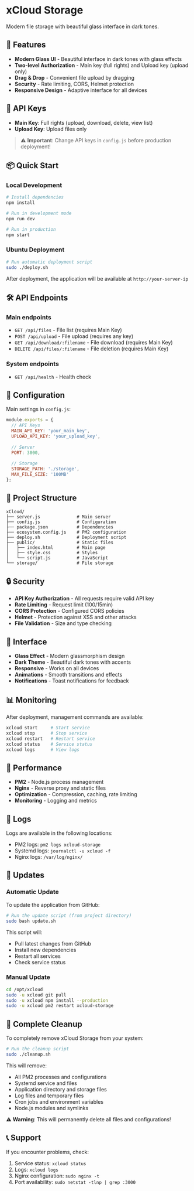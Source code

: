 # xCloud Storage

Modern file storage with beautiful glass interface in dark tones.

## 🚀 Features

- **Modern Glass UI** - Beautiful interface in dark tones with glass effects
- **Two-level Authorization** - Main key (full rights) and Upload key (upload only)
- **Drag & Drop** - Convenient file upload by dragging
- **Security** - Rate limiting, CORS, Helmet protection
- **Responsive Design** - Adaptive interface for all devices

## 🔑 API Keys

- **Main Key**: Full rights (upload, download, delete, view list)
- **Upload Key**: Upload files only

> ⚠️ **Important**: Change API keys in `config.js` before production deployment!

## 📦 Quick Start

### Local Development

```bash
# Install dependencies
npm install

# Run in development mode
npm run dev

# Run in production
npm start
```

### Ubuntu Deployment

```bash
# Run automatic deployment script
sudo ./deploy.sh
```

After deployment, the application will be available at `http://your-server-ip`

## 🛠 API Endpoints

### Main endpoints

- `GET /api/files` - File list (requires Main Key)
- `POST /api/upload` - File upload (requires any key)
- `GET /api/download/:filename` - File download (requires Main Key)
- `DELETE /api/files/:filename` - File deletion (requires Main Key)

### System endpoints

- `GET /api/health` - Health check

## 🔧 Configuration

Main settings in `config.js`:

```javascript
module.exports = {
  // API Keys
  MAIN_API_KEY: 'your_main_key',
  UPLOAD_API_KEY: 'your_upload_key',
  
  // Server
  PORT: 3000,
  
  // Storage
  STORAGE_PATH: './storage',
  MAX_FILE_SIZE: '100MB'
};
```

## 📁 Project Structure

```
xCloud/
├── server.js              # Main server
├── config.js              # Configuration
├── package.json           # Dependencies
├── ecosystem.config.js    # PM2 configuration
├── deploy.sh              # Deployment script
├── public/                # Static files
│   ├── index.html         # Main page
│   ├── style.css          # Styles
│   └── script.js          # JavaScript
└── storage/               # File storage
```

## 🔒 Security

- **API Key Authorization** - All requests require valid API key
- **Rate Limiting** - Request limit (100/15min)
- **CORS Protection** - Configured CORS policies
- **Helmet** - Protection against XSS and other attacks
- **File Validation** - Size and type checking

## 🎨 Interface

- **Glass Effect** - Modern glassmorphism design
- **Dark Theme** - Beautiful dark tones with accents
- **Responsive** - Works on all devices
- **Animations** - Smooth transitions and effects
- **Notifications** - Toast notifications for feedback

## 📊 Monitoring

After deployment, management commands are available:

```bash
xcloud start     # Start service
xcloud stop      # Stop service
xcloud restart   # Restart service
xcloud status    # Service status
xcloud logs      # View logs
```


## 🚀 Performance

- **PM2** - Node.js process management
- **Nginx** - Reverse proxy and static files
- **Optimization** - Compression, caching, rate limiting
- **Monitoring** - Logging and metrics

## 📝 Logs

Logs are available in the following locations:
- PM2 logs: `pm2 logs xcloud-storage`
- Systemd logs: `journalctl -u xcloud -f`
- Nginx logs: `/var/log/nginx/`

## 🔄 Updates

### Automatic Update

To update the application from GitHub:

```bash
# Run the update script (from project directory)
sudo bash update.sh
```

This script will:
- Pull latest changes from GitHub
- Install new dependencies
- Restart all services
- Check service status

### Manual Update

```bash
cd /opt/xcloud
sudo -u xcloud git pull
sudo -u xcloud npm install --production
sudo -u xcloud pm2 restart xcloud-storage
```

## 🧹 Complete Cleanup

To completely remove xCloud Storage from your system:

```bash
# Run the cleanup script
sudo ./cleanup.sh
```

This will remove:
- All PM2 processes and configurations
- Systemd service and files
- Application directory and storage files
- Log files and temporary files
- Cron jobs and environment variables
- Node.js modules and symlinks

⚠️ **Warning**: This will permanently delete all files and configurations!

## 📞 Support

If you encounter problems, check:
1. Service status: `xcloud status`
2. Logs: `xcloud logs`
3. Nginx configuration: `sudo nginx -t`
4. Port availability: `sudo netstat -tlnp | grep :3000`
